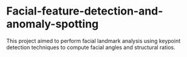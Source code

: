 # Facial-feature-detection-and-anomaly-spotting
This project aimed to perform facial landmark analysis using keypoint detection techniques to compute facial angles and structural ratios. 
